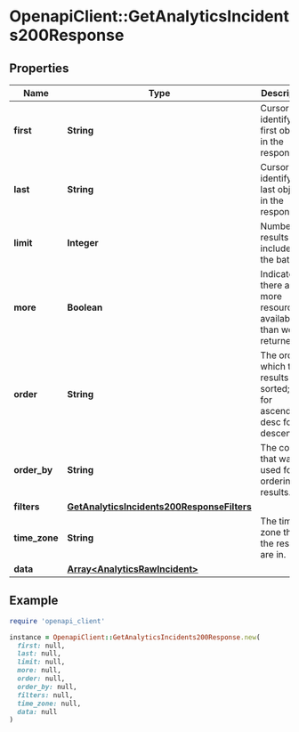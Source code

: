 # OpenapiClient::GetAnalyticsIncidents200Response

## Properties

| Name | Type | Description | Notes |
| ---- | ---- | ----------- | ----- |
| **first** | **String** | Cursor to identify the first object in the response. |  |
| **last** | **String** | Cursor to identify the last object in the response. |  |
| **limit** | **Integer** | Number of results to include in the batch. |  |
| **more** | **Boolean** | Indicates if there are more resources available than were returned. |  |
| **order** | **String** | The order in which the results were sorted;  asc for ascending, desc for descending. |  |
| **order_by** | **String** | The column that was used for ordering the results. |  |
| **filters** | [**GetAnalyticsIncidents200ResponseFilters**](GetAnalyticsIncidents200ResponseFilters.md) |  | [optional] |
| **time_zone** | **String** | The time zone that the results are in. |  |
| **data** | [**Array&lt;AnalyticsRawIncident&gt;**](AnalyticsRawIncident.md) |  |  |

## Example

```ruby
require 'openapi_client'

instance = OpenapiClient::GetAnalyticsIncidents200Response.new(
  first: null,
  last: null,
  limit: null,
  more: null,
  order: null,
  order_by: null,
  filters: null,
  time_zone: null,
  data: null
)
```

